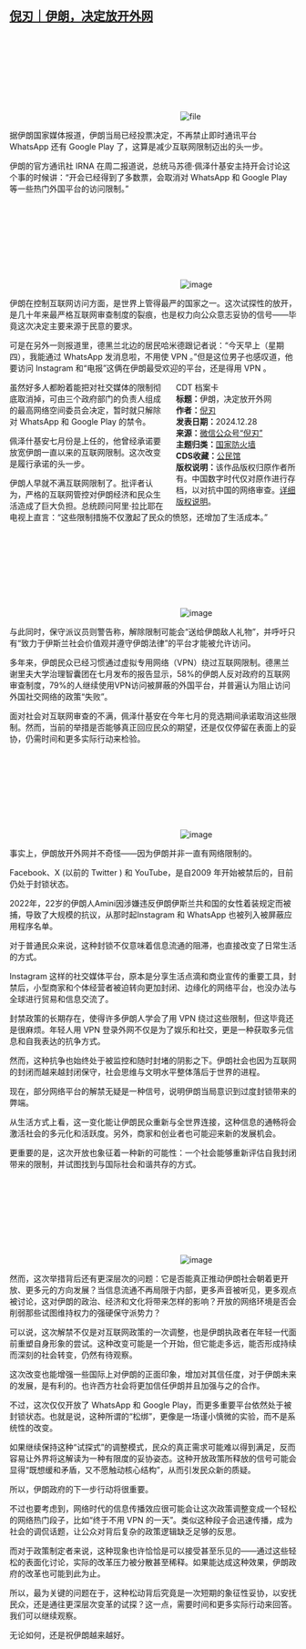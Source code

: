 <!--1735383790000-->
[倪刃｜伊朗，决定放开外网](https://chinadigitaltimes.net/chinese/714451.html)
------

<p><img decoding="async" src="data:image/svg+xml,%3Csvg%20xmlns='http://www.w3.org/2000/svg'%20viewBox='0%200%200%200'%3E%3C/svg%3E" alt="file" data-lazy-src="https://chinadigitaltimes.net/chinese/files/2024/12/image-1735379936721.png"><noscript><img decoding="async" src="https://chinadigitaltimes.net/chinese/files/2024/12/image-1735379936721.png" alt="file"></noscript></p><p>据伊朗国家媒体报道，伊朗当局已经投票决定，不再禁止即时通讯平台 WhatsApp 还有 Google Play 了，这算是减少互联网限制迈出的头一步。</p><p>伊朗的官方通讯社 IRNA 在周二报道说，总统马苏德·佩泽什基安主持开会讨论这个事的时候讲：“开会已经得到了多数票，会取消对 WhatsApp 和 Google Play 等一些热门外国平台的访问限制。”</p><p><img decoding="async" src="data:image/svg+xml,%3Csvg%20xmlns='http://www.w3.org/2000/svg'%20viewBox='0%200%200%200'%3E%3C/svg%3E" alt="image" data-lazy-src="https://chinadigitaltimes.net/chinese/files/2024/12/post-714451-676fdaee54aa7."><noscript><img decoding="async" src="https://chinadigitaltimes.net/chinese/files/2024/12/post-714451-676fdaee54aa7." alt="image"></noscript></p><p>伊朗在控制互联网访问方面，是世界上管得最严的国家之一。这次试探性的放开，是几十年来最严格互联网审查制度的裂痕，也是权力向公众意志妥协的信号——毕竟这次决定主要来源于民意的要求。</p><p>可是在另外一则报道里，德黑兰北边的居民哈米德跟记者说：“今天早上（星期四），我能通过 WhatsApp 发消息啦，不用使 VPN 。”但是这位男子也感叹道，他要访问 Instagram 和“电报”这俩在伊朗最受欢迎的平台，还是得用 VPN 。</p><div style="width:42%;float:right;padding-left:20px;"><div class="su-spoiler su-spoiler-style-fancy su-spoiler-icon-chevron-circle" data-scroll-offset="0" data-anchor-in-url="no"><div class="su-spoiler-title" tabindex="0" role="button"><span class="su-spoiler-icon"></span>CDT 档案卡</div><div class="su-spoiler-content su-u-clearfix su-u-trim"><strong>标题：</strong>伊朗，决定放开外网<br><strong>作者：</strong><a href="https://chinadigitaltimes.net/space/倪刃" target="_blank">倪刃</a><br><strong>发表日期：</strong>2024.12.28<br><strong>来源：</strong><a href="https://web.archive.org/web/*/https://mp.weixin.qq.com/s/tPDwwhvCwUYs3ew4wFiuNQ" target="_blank">微信公众号“倪刃”</a><br><strong>主题归类：</strong><a href="https://chinadigitaltimes.net/space/国家防火墙" target="_blank">国家防火墙</a><br><strong>CDS收藏：</strong><a href="https://chinadigitaltimes.net/space/%E5%85%AC%E6%B0%91%E9%A6%86" target="_blank" rel="noopener">公民馆</a><br><strong>版权说明：</strong>该作品版权归原作者所有。中国数字时代仅对原作进行存档，以对抗中国的网络审查。<a href="https://chinadigitaltimes.net/chinese/copyright">详细版权说明</a>。</div></div></div><p>虽然好多人都盼着能把对社交媒体的限制彻底取消掉，可由三个政府部门的负责人组成的最高网络空间委员会决定，暂时就只解除对 WhatsApp 和 Google Play 的禁令。</p><p>佩泽什基安七月份是上任的，他曾经承诺要放宽伊朗一直以来的互联网限制。这次改变是履行承诺的头一步。</p><p>伊朗人早就不满互联网限制了。批评者认为，严格的互联网管控对伊朗经济和民众生活造成了巨大负担。总统顾问阿里·拉比耶在电视上直言：“这些限制措施不仅激起了民众的愤怒，还增加了生活成本。”&nbsp;</p><p><img decoding="async" src="data:image/svg+xml,%3Csvg%20xmlns='http://www.w3.org/2000/svg'%20viewBox='0%200%200%200'%3E%3C/svg%3E" alt="image" data-lazy-src="https://chinadigitaltimes.net/chinese/files/2024/12/post-714451-676fdaee5c439."><noscript><img decoding="async" src="https://chinadigitaltimes.net/chinese/files/2024/12/post-714451-676fdaee5c439." alt="image"></noscript></p><p>与此同时，保守派议员则警告称，解除限制可能会“送给伊朗敌人礼物”，并呼吁只有“致力于伊斯兰社会价值观并遵守伊朗法律”的平台才能被允许访问。</p><p>多年来，伊朗民众已经习惯通过虚拟专用网络（VPN）绕过互联网限制。德黑兰谢里夫大学治理智囊团在七月发布的报告显示，58%的伊朗人反对政府的互联网审查制度，79%的人继续使用VPN访问被屏蔽的外国平台，并普遍认为阻止访问外国社交网络的政策“失败”。</p><p>面对社会对互联网审查的不满，佩泽什基安在今年七月的竞选期间承诺取消这些限制。然而，当前的举措是否能够真正回应民众的期望，还是仅仅停留在表面上的妥协，仍需时间和更多实际行动来检验。</p><p><img decoding="async" src="data:image/svg+xml,%3Csvg%20xmlns='http://www.w3.org/2000/svg'%20viewBox='0%200%200%200'%3E%3C/svg%3E" alt="image" data-lazy-src="https://chinadigitaltimes.net/chinese/files/2024/12/post-714451-676fdaee6d1a5.png"><noscript><img decoding="async" src="https://chinadigitaltimes.net/chinese/files/2024/12/post-714451-676fdaee6d1a5.png" alt="image"></noscript></p><p>事实上，伊朗放开外网并不奇怪——因为伊朗并非一直有网络限制的。</p><p>Facebook、X (以前的 Twitter ) 和 YouTube，是自2009 年开始被禁后的，目前仍处于封锁状态。</p><p>2022年，22岁的伊朗人Amini因涉嫌违反伊朗伊斯兰共和国的女性着装规定而被捕，导致了大规模的抗议，从那时起Instagram 和 WhatsApp 也被列入被屏蔽应用程序名单。</p><p>对于普通民众来说，这种封锁不仅意味着信息流通的阻滞，也直接改变了日常生活的方式。</p><p>Instagram 这样的社交媒体平台，原本是分享生活点滴和商业宣传的重要工具，封禁后，小型商家和个体经营者被迫转向更加封闭、边缘化的网络平台，也没办法与全球进行贸易和信息交流了。</p><p>封禁政策的长期存在，使得许多伊朗人学会了用 VPN 绕过这些限制，但这毕竟还是很麻烦。年轻人用 VPN 登录外网不仅是为了娱乐和社交，更是一种获取多元信息和自我表达的抗争方式。</p><p>然而，这种抗争也始终处于被监控和随时封堵的阴影之下。伊朗社会也因为互联网的封闭而越来越封闭保守，社会思维与文明水平整体落后于世界的进程。</p><p>现在，部分网络平台的解禁无疑是一种信号，说明伊朗当局意识到过度封锁带来的弊端。</p><p>从生活方式上看，这一变化能让伊朗民众重新与全世界连接，这种信息的通畅将会激活社会的多元化和活跃度。另外，商家和创业者也可能迎来新的发展机会。</p><p>更重要的是，这次开放也象征着一种新的可能性：一个社会能够重新评估自我封闭带来的限制，并试图找到与国际社会和谐共存的方式。</p><p><img decoding="async" src="data:image/svg+xml,%3Csvg%20xmlns='http://www.w3.org/2000/svg'%20viewBox='0%200%200%200'%3E%3C/svg%3E" alt="image" data-lazy-src="https://chinadigitaltimes.net/chinese/files/2024/12/post-714451-676fdaee84773.png"><noscript><img decoding="async" src="https://chinadigitaltimes.net/chinese/files/2024/12/post-714451-676fdaee84773.png" alt="image"></noscript></p><p>然而，这次举措背后还有更深层次的问题：它是否能真正推动伊朗社会朝着更开放、更多元的方向发展？当信息流通不再局限于内部，更多声音被听见，更多观点被讨论，这对伊朗的政治、经济和文化将带来怎样的影响？开放的网络环境是否会削弱那些试图维持权力的强硬保守派势力？</p><p>可以说，这次解禁不仅是对互联网政策的一次调整，也是伊朗执政者在年轻一代面前重塑自身形象的尝试。这种改变可能是一个开始，但它能走多远，能否形成持续而深刻的社会转变，仍然有待观察。</p><p>这次改变也能增强一些国际上对伊朗的正面印象，增加对其信任度，对于伊朗未来的发展，是有利的。也许西方社会将更加信任伊朗并且加强与之的合作。</p><p>不过，这次仅仅开放了 WhatsApp 和 Google Play，而更多重要平台依然处于被封锁状态。也就是说，这种所谓的“松绑”，更像是一场谨小慎微的实验，而不是系统性的改变。</p><p>如果继续保持这种“试探式”的调整模式，民众的真正需求可能难以得到满足，反而容易让外界将这解读为一种有限度的妥协姿态。这种开放政策所释放的信号可能会显得“既想缓和矛盾，又不愿触动核心结构”，从而引发民众新的质疑。</p><p>所以，伊朗政府的下一步行动将很重要。</p><p>不过也要考虑到，网络时代的信息传播效应很可能会让这次政策调整变成一个轻松的网络热门段子，比如“终于不用 VPN 的一天”。类似这种段子会迅速传播，成为社会的调侃话题，让公众对背后复杂的政策逻辑缺乏足够的反思。</p><p>而对于政策制定者来说，这种现象也许恰恰是可以接受甚至乐见的——通过这些轻松的表面化讨论，实际的改革压力被分散甚至稀释。如果能达成这种效果，伊朗政府的改革也可能到此为止。</p><p>所以，最为关键的问题在于，这种松动背后究竟是一次短期的象征性妥协，以安抚民众，还是通往更深层次变革的试探？这一点，需要时间和更多实际行动来回答。我们可以继续观察。</p><p>无论如何，还是祝伊朗越来越好。</p><div class="addtoany_share_save_container addtoany_content addtoany_content_bottom"><div class="a2a_kit a2a_kit_size_32 addtoany_list" data-a2a-url="https://chinadigitaltimes.net/chinese/714451.html" data-a2a-title="倪刃｜伊朗，决定放开外网"><a class="a2a_button_facebook" href="https://www.addtoany.com/add_to/facebook?linkurl=https%3A%2F%2Fchinadigitaltimes.net%2Fchinese%2F714451.html&amp;linkname=%E5%80%AA%E5%88%83%EF%BD%9C%E4%BC%8A%E6%9C%97%EF%BC%8C%E5%86%B3%E5%AE%9A%E6%94%BE%E5%BC%80%E5%A4%96%E7%BD%91" title="Facebook" rel="nofollow noopener" target="_blank"></a><a class="a2a_button_twitter" href="https://www.addtoany.com/add_to/twitter?linkurl=https%3A%2F%2Fchinadigitaltimes.net%2Fchinese%2F714451.html&amp;linkname=%E5%80%AA%E5%88%83%EF%BD%9C%E4%BC%8A%E6%9C%97%EF%BC%8C%E5%86%B3%E5%AE%9A%E6%94%BE%E5%BC%80%E5%A4%96%E7%BD%91" title="Twitter" rel="nofollow noopener" target="_blank"></a><a class="a2a_button_telegram" href="https://www.addtoany.com/add_to/telegram?linkurl=https%3A%2F%2Fchinadigitaltimes.net%2Fchinese%2F714451.html&amp;linkname=%E5%80%AA%E5%88%83%EF%BD%9C%E4%BC%8A%E6%9C%97%EF%BC%8C%E5%86%B3%E5%AE%9A%E6%94%BE%E5%BC%80%E5%A4%96%E7%BD%91" title="Telegram" rel="nofollow noopener" target="_blank"></a><a class="a2a_button_reddit" href="https://www.addtoany.com/add_to/reddit?linkurl=https%3A%2F%2Fchinadigitaltimes.net%2Fchinese%2F714451.html&amp;linkname=%E5%80%AA%E5%88%83%EF%BD%9C%E4%BC%8A%E6%9C%97%EF%BC%8C%E5%86%B3%E5%AE%9A%E6%94%BE%E5%BC%80%E5%A4%96%E7%BD%91" title="Reddit" rel="nofollow noopener" target="_blank"></a><a class="a2a_button_whatsapp" href="https://www.addtoany.com/add_to/whatsapp?linkurl=https%3A%2F%2Fchinadigitaltimes.net%2Fchinese%2F714451.html&amp;linkname=%E5%80%AA%E5%88%83%EF%BD%9C%E4%BC%8A%E6%9C%97%EF%BC%8C%E5%86%B3%E5%AE%9A%E6%94%BE%E5%BC%80%E5%A4%96%E7%BD%91" title="WhatsApp" rel="nofollow noopener" target="_blank"></a><a class="a2a_button_email" href="https://www.addtoany.com/add_to/email?linkurl=https%3A%2F%2Fchinadigitaltimes.net%2Fchinese%2F714451.html&amp;linkname=%E5%80%AA%E5%88%83%EF%BD%9C%E4%BC%8A%E6%9C%97%EF%BC%8C%E5%86%B3%E5%AE%9A%E6%94%BE%E5%BC%80%E5%A4%96%E7%BD%91" title="Email" rel="nofollow noopener" target="_blank"></a><a class="a2a_button_copy_link" href="https://www.addtoany.com/add_to/copy_link?linkurl=https%3A%2F%2Fchinadigitaltimes.net%2Fchinese%2F714451.html&amp;linkname=%E5%80%AA%E5%88%83%EF%BD%9C%E4%BC%8A%E6%9C%97%EF%BC%8C%E5%86%B3%E5%AE%9A%E6%94%BE%E5%BC%80%E5%A4%96%E7%BD%91" title="Copy Link" rel="nofollow noopener" target="_blank"></a><a class="a2a_dd addtoany_share_save addtoany_share" href="https://www.addtoany.com/share"></a></div></div>

